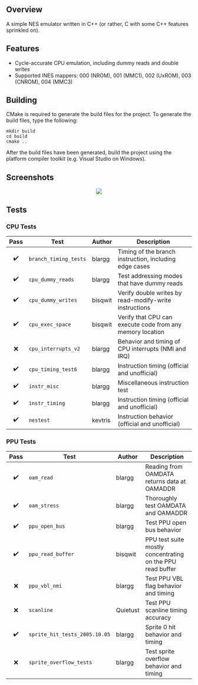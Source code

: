 ## Overview

A simple NES emulator written in C++ (or rather, C with some C++ features sprinkled on).

## Features

* Cycle-accurate CPU emulation, including dummy reads and double writes
* Supported INES mappers: 000 (NROM), 001 (MMC1), 002 (UxROM), 003 (CNROM), 004 (MMC3)

## Building

CMake is required to generate the build files for the project. To generate the build files, type the following:

```
mkdir build
cd build
cmake ..
```

After the build files have been generated, build the project using the platform compiler toolkit (e.g. Visual Studio on Windows).

## Screenshots

<p align="center">
    <img src="https://samukallio.net/nes/screenshots.png">
</p>

## Tests

### CPU Tests

| Pass               | Test                  | Author  | Description                                                |
| :----------------: | --------------------- | ------- | ---------------------------------------------------------- |
| :heavy_check_mark: | `branch_timing_tests` | blargg  | Timing of the branch instruction, including edge cases     |
| :heavy_check_mark: | `cpu_dummy_reads`     | blargg  | Test addressing modes that have dummy reads                |
| :heavy_check_mark: | `cpu_dummy_writes`    | bisqwit | Verify double writes by read-modify-write instructions     |
| :heavy_check_mark: | `cpu_exec_space`      | bisqwit | Verify that CPU can execute code from any memory location  |
| :x:                | `cpu_interrupts_v2`   | blargg  | Behavior and timing of CPU interrupts (NMI and IRQ)        |
| :heavy_check_mark: | `cpu_timing_test6`    | blargg  | Instruction timing (official and unofficial)               |
| :heavy_check_mark: | `instr_misc`          | blargg  | Miscellaneous instruction test                             |
| :heavy_check_mark: | `instr_timing`        | blargg  | Instruction timing (official and unofficial)               |
| :heavy_check_mark: | `nestest`             | kevtris | Instruction behavior (official and unofficial)             |

### PPU Tests

| Pass               | Test                          | Author   | Description                                                |
| :----------------: | ----------------------------- | -------- | ---------------------------------------------------------- |
| :heavy_check_mark: | `oam_read`                    | blargg   | Reading from OAMDATA returns data at OAMADDR               |
| :heavy_check_mark: | `oam_stress`                  | blargg   | Thoroughly test OAMDATA and OAMADDR                        |
| :heavy_check_mark: | `ppu_open_bus`                | blargg   | Test PPU open bus behavior                                 |
| :heavy_check_mark: | `ppu_read_buffer`             | bisqwit  | PPU test suite mostly concentrating on the PPU read buffer |
| :x:                | `ppu_vbl_nmi`                 | blargg   | Test PPU VBL flag behavior and timing                      |
| :x:                | `scanline`                    | Quietust | Test PPU scanline timing accuracy                          |
| :heavy_check_mark: | `sprite_hit_tests_2005.10.05` | blargg   | Sprite 0 hit behavior and timing                           |
| :x:                | `sprite_overflow_tests`       | blargg   | Test sprite overflow behavior and timing                   |
